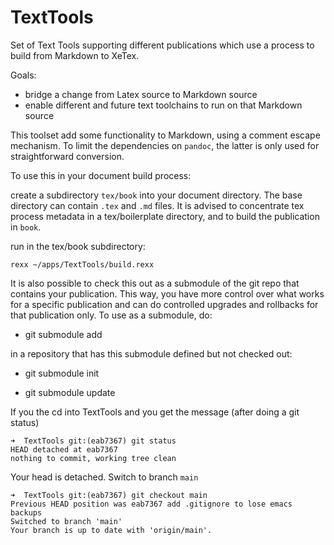 # TextTools

Set of Text Tools supporting different publications which use a process to build from Markdown to XeTex.

Goals:

- bridge a change from Latex source to Markdown source
- enable different and future text toolchains to run on that Markdown source 

This toolset add some functionality to Markdown, using a comment escape mechanism. To limit the dependencies on `pandoc`, the latter is only used for straightforward conversion.

To use this in your document build process:

create a subdirectory `tex/book` into your document directory. The base directory can contain `.tex` and `.md` files.
It is advised to concentrate tex process metadata in a tex/boilerplate directory, and to build the publication in `book`.

run in the tex/book subdirectory:

```
rexx ~/apps/TextTools/build.rexx
```

It is also possible to check this out as a submodule of the git repo that contains your publication.
This way, you have more control over what works for a specific publication and can do controlled
upgrades and rollbacks for that publication only. To use as a submodule, do:

- git submodule add 

in a repository that has this submodule defined but not checked out:

- git submodule init

- git submodule update

If you the cd into TextTools and you get the message (after doing a git status)

```
➜  TextTools git:(eab7367) git status
HEAD detached at eab7367
nothing to commit, working tree clean
```

Your head is detached. Switch to branch `main`
```
➜  TextTools git:(eab7367) git checkout main
Previous HEAD position was eab7367 add .gitignore to lose emacs backups
Switched to branch 'main'
Your branch is up to date with 'origin/main'.
```
